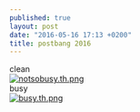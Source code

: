 ```yaml
---
published: true
layout: post
date: "2016-05-16 17:13 +0200"
title: postbang 2016
---
```

clean  
[![notsobusy.th.png](https://cdn.scrot.moe/images/2016/05/16/notsobusy.th.png)](https://cdn.scrot.moe/images/2016/05/16/notsobusy.png)  
busy  
[![busy.th.png](https://cdn.scrot.moe/images/2016/05/16/busy.th.png)](https://cdn.scrot.moe/images/2016/05/16/busy.png)
